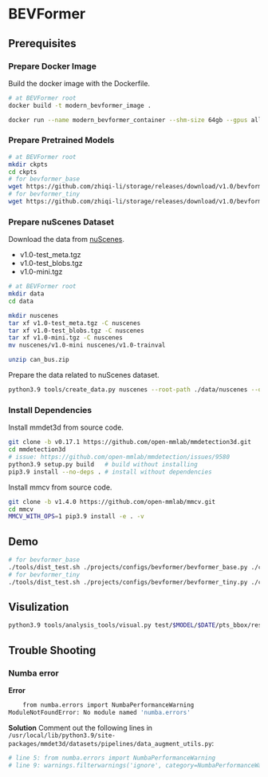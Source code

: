 # BEVFormer

## Prerequisites

### Prepare Docker Image

Build the docker image with the Dockerfile.

```bash
# at BEVFormer root
docker build -t modern_bevformer_image .

docker run --name modern_bevformer_container --shm-size 64gb --gpus all --mount src=$PWD,target=/home/BEVFormer,type=bind -it modern_bevformer_image /bin/bash
```

### Prepare Pretrained Models

```bash
# at BEVFormer root
mkdir ckpts
cd ckpts
# for bevformer_base
wget https://github.com/zhiqi-li/storage/releases/download/v1.0/bevformer_r101_dcn_24ep.pth
# for bevformer_tiny
wget https://github.com/zhiqi-li/storage/releases/download/v1.0/bevformer_tiny_epoch_24.pth
```

### Prepare nuScenes Dataset

Download the data from [nuScenes](https://www.nuscenes.org/download).

- v1.0-test_meta.tgz
- v1.0-test_blobs.tgz
- v1.0-mini.tgz

```bash
# at BEVFormer root
mkdir data
cd data

mkdir nuscenes
tar xf v1.0-test_meta.tgz -C nuscenes
tar xf v1.0-test_blobs.tgz -C nuscenes
tar xf v1.0-mini.tgz -C nuscenes
mv nuscenes/v1.0-mini nuscenes/v1.0-trainval

unzip can_bus.zip
```

Prepare the data related to nuScenes dataset.
```bash
python3.9 tools/create_data.py nuscenes --root-path ./data/nuscenes --out-dir ./data/nuscenes --extra-tag nuscenes --version v1.0 --canbus ./data
```

### Install Dependencies

Install mmdet3d from source code.
```bash
git clone -b v0.17.1 https://github.com/open-mmlab/mmdetection3d.git
cd mmdetection3d
# issue: https://github.com/open-mmlab/mmdetection/issues/9580
python3.9 setup.py build   # build without installing
pip3.9 install --no-deps . # install without dependencies
```

Install mmcv from source code.
```bash
git clone -b v1.4.0 https://github.com/open-mmlab/mmcv.git
cd mmcv
MMCV_WITH_OPS=1 pip3.9 install -e . -v
```


## Demo

```bash
# for bevformer_base
./tools/dist_test.sh ./projects/configs/bevformer/bevformer_base.py ./ckpts/bevformer_r101_dcn_24ep.pth 1
# for bevformer_tiny
./tools/dist_test.sh ./projects/configs/bevformer/bevformer_tiny.py ./ckpts/bevformer_tiny_epoch_24.pth 1
```


## Visulization

```bash
python3.9 tools/analysis_tools/visual.py test/$MODEL/$DATE/pts_bbox/results_nusc.json
```


## Trouble Shooting

### Numba error

**Error**
```bash
    from numba.errors import NumbaPerformanceWarning
ModuleNotFoundError: No module named 'numba.errors'
```

**Solution**
Comment out the following lines in `/usr/local/lib/python3.9/site-packages/mmdet3d/datasets/pipelines/data_augment_utils.py`:
```python
# line 5: from numba.errors import NumbaPerformanceWarning
# line 9: warnings.filterwarnings('ignore', category=NumbaPerformanceWarning)
```
